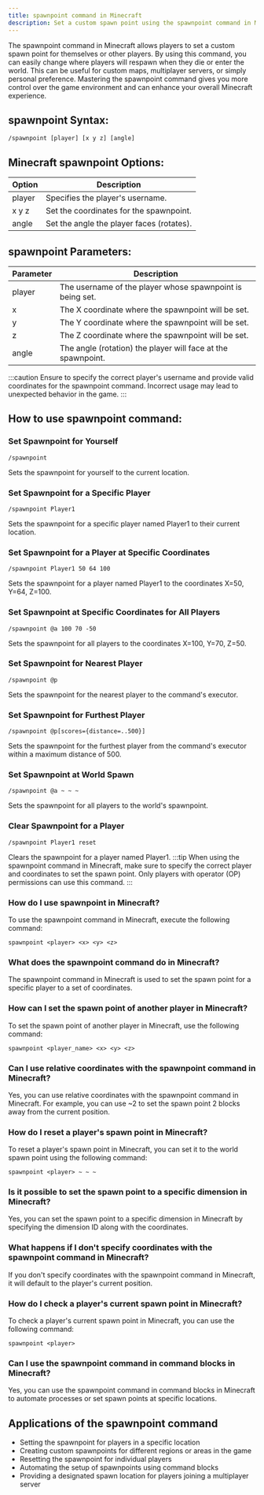 ```yaml
---
title: spawnpoint command in Minecraft
description: Set a custom spawn point using the spawnpoint command in Minecraft. Easily reset where players spawn in the game with this command.
---
```


The spawnpoint command in Minecraft allows players to set a custom spawn point for themselves or other players. By using this command, you can easily change where players will respawn when they die or enter the world. This can be useful for custom maps, multiplayer servers, or simply personal preference. Mastering the spawnpoint command gives you more control over the game environment and can enhance your overall Minecraft experience.

## spawnpoint Syntax:
```console
/spawnpoint [player] [x y z] [angle]
```

## Minecraft spawnpoint Options:
| Option | Description                      |
|--------|----------------------------------|
| player | Specifies the player's username. |
| x y z  | Set the coordinates for the spawnpoint. |
| angle  | Set the angle the player faces (rotates). |

## spawnpoint Parameters:
| Parameter | Description                                                                |
|-----------|----------------------------------------------------------------------------|
| player    | The username of the player whose spawnpoint is being set.                |
| x         | The X coordinate where the spawnpoint will be set.                      |
| y         | The Y coordinate where the spawnpoint will be set.                      |
| z         | The Z coordinate where the spawnpoint will be set.                      |
| angle     | The angle (rotation) the player will face at the spawnpoint.            |

:::caution
Ensure to specify the correct player's username and provide valid coordinates for the spawnpoint command. Incorrect usage may lead to unexpected behavior in the game.
:::
## How to use spawnpoint command:
### Set Spawnpoint for Yourself
```console
/spawnpoint
```
Sets the spawnpoint for yourself to the current location.

### Set Spawnpoint for a Specific Player
```console
/spawnpoint Player1
```
Sets the spawnpoint for a specific player named Player1 to their current location.

### Set Spawnpoint for a Player at Specific Coordinates
```console
/spawnpoint Player1 50 64 100
```
Sets the spawnpoint for a player named Player1 to the coordinates X=50, Y=64, Z=100.

### Set Spawnpoint at Specific Coordinates for All Players
```console
/spawnpoint @a 100 70 -50
```
Sets the spawnpoint for all players to the coordinates X=100, Y=70, Z=50.

### Set Spawnpoint for Nearest Player
```console
/spawnpoint @p
```
Sets the spawnpoint for the nearest player to the command's executor.

### Set Spawnpoint for Furthest Player
```console
/spawnpoint @p[scores={distance=..500}]
```
Sets the spawnpoint for the furthest player from the command's executor within a maximum distance of 500.

### Set Spawnpoint at World Spawn
```console
/spawnpoint @a ~ ~ ~
```
Sets the spawnpoint for all players to the world's spawnpoint.

### Clear Spawnpoint for a Player
```console
/spawnpoint Player1 reset
```
Clears the spawnpoint for a player named Player1.
:::tip
When using the spawnpoint command in Minecraft, make sure to specify the correct player and coordinates to set the spawn point. Only players with operator (OP) permissions can use this command.
:::

### How do I use spawnpoint in Minecraft?
To use the spawnpoint command in Minecraft, execute the following command:
```console
spawnpoint <player> <x> <y> <z>
```

### What does the spawnpoint command do in Minecraft?
The spawnpoint command in Minecraft is used to set the spawn point for a specific player to a set of coordinates.

### How can I set the spawn point of another player in Minecraft?
To set the spawn point of another player in Minecraft, use the following command:
```console
spawnpoint <player_name> <x> <y> <z>
```

### Can I use relative coordinates with the spawnpoint command in Minecraft?
Yes, you can use relative coordinates with the spawnpoint command in Minecraft. For example, you can use ~2 to set the spawn point 2 blocks away from the current position.

### How do I reset a player's spawn point in Minecraft?
To reset a player's spawn point in Minecraft, you can set it to the world spawn point using the following command:
```console
spawnpoint <player> ~ ~ ~
```

### Is it possible to set the spawn point to a specific dimension in Minecraft?
Yes, you can set the spawn point to a specific dimension in Minecraft by specifying the dimension ID along with the coordinates. 

### What happens if I don't specify coordinates with the spawnpoint command in Minecraft?
If you don't specify coordinates with the spawnpoint command in Minecraft, it will default to the player's current position.

### How do I check a player's current spawn point in Minecraft?
To check a player's current spawn point in Minecraft, you can use the following command:
```console
spawnpoint <player>
```

### Can I use the spawnpoint command in command blocks in Minecraft?
Yes, you can use the spawnpoint command in command blocks in Minecraft to automate processes or set spawn points at specific locations.

## Applications of the spawnpoint command

- Setting the spawnpoint for players in a specific location
- Creating custom spawnpoints for different regions or areas in the game
- Resetting the spawnpoint for individual players
- Automating the setup of spawnpoints using command blocks
- Providing a designated spawn location for players joining a multiplayer server